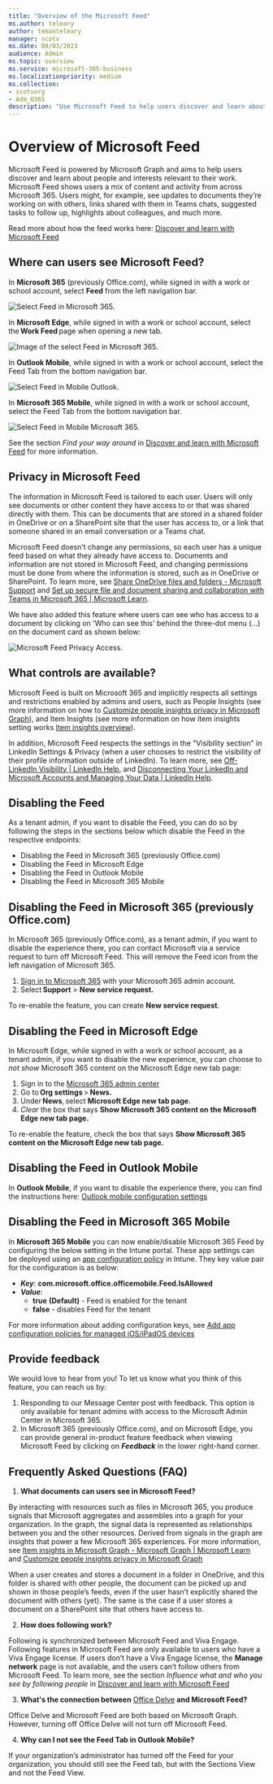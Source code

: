```yaml
---
title: "Overview of the Microsoft Feed"
ms.author: teleary
author: temanteleary
manager: scotv
ms.date: 08/03/2023
audience: Admin
ms.topic: overview
ms.service: microsoft-365-business
ms.localizationpriority: medium
ms.collection:
- scotvorg
- Adm_O365
description: "Use Microsoft Feed to help users discover and learn about people and interests relevant to their work."
---
```


# Overview of Microsoft Feed

Microsoft Feed is powered by Microsoft Graph and aims to help users discover and learn about people and interests relevant to their work. Microsoft Feed shows users a mix of content and activity from across Microsoft 365. Users might, for example, see updates to documents they’re working on with others, links shared with them in Teams chats, suggested tasks to follow up, highlights about colleagues, and much more.

Read more about how the feed works here:  [Discover and learn with Microsoft Feed](https://support.microsoft.com/en-us/office/discover-and-learn-with-microsoft-feed-9c190800-e348-46b7-9d46-41c628b80ebb)

## Where can users see Microsoft Feed?

In **Microsoft 365** (previously Office.com), while signed in with a work or school account, select **Feed** from the left navigation bar.

![Select Feed in Microsoft 365.](../media/MS-select-feed.png)

In **Microsoft Edge**, while signed in with a work or school account, select the **Work Feed** page when opening a new tab.

![Image of the select Feed in Microsoft 365.](../media/MS-contoso-feed-new.png)

In **Outlook Mobile**, while signed in with a work or school account, select the Feed Tab from the bottom navigation bar.

![Select Feed in Mobile Outlook.](../media/MS-m365-feed-outlook-resize-two.png)

In **Microsoft 365 Mobile**, while signed in with a work or school account, select the Feed Tab from the bottom navigation bar.

![Select Feed in Mobile Microsoft 365.](../media/MS-m365-feed-mobile-resize-two.png)

See the section *Find your way around* in [Discover and learn with Microsoft Feed](https://support.microsoft.com/en-us/office/discover-and-learn-with-microsoft-feed-9c190800-e348-46b7-9d46-41c628b80ebb) for more information.

## Privacy in Microsoft Feed

The information in Microsoft Feed is tailored to each user. Users will only see documents or other content they have access to or that was shared directly with them. This can be documents that are stored in a shared folder in OneDrive or on a SharePoint site that the user has access to, or a link that someone shared in an email conversation or a Teams chat.

Microsoft Feed doesn’t change any permissions, so each user has a unique feed based on what they already have access to. Documents and information are not stored in Microsoft Feed, and changing permissions must be done from where the information is stored, such as in OneDrive or SharePoint.  To learn more, see [Share OneDrive files and folders - Microsoft Support](https://support.microsoft.com/en-us/office/share-onedrive-files-and-folders-9fcc2f7d-de0c-4cec-93b0-a82024800c07) and [Set up secure file and document sharing and collaboration with Teams in Microsoft 365 | Microsoft Learn](/solutions/setup-secure-collaboration-with-teams).

We have also added this feature where users can see who has access to a document by clicking on 'Who can see this' behind the three-dot menu (...) on the document card as shown below:

![Microsoft Feed Privacy Access.](../media/MS-privacy-in-feed.png)

## What controls are available?

Microsoft Feed is built on Microsoft 365 and implicitly respects all settings and restrictions enabled by admins and users, such as People Insights (see more information on how to [Customize people insights privacy in Microsoft Graph](/graph/insights-customize-people-insights-privacy)), and Item Insights (see more information on how item insights setting works [Item insights overview](/graph/item-insights-overview)).

In addition, Microsoft Feed respects the settings in the "Visibility section" in LinkedIn Settings & Privacy (when a user chooses to restrict the visibility of their profile information outside of LinkedIn). To learn more, see [Off-LinkedIn Visibility | LinkedIn Help](https://www.linkedin.com/help/linkedin/answer/a1340507), and [Disconnecting Your LinkedIn and Microsoft Accounts and Managing Your Data | LinkedIn Help](https://www.linkedin.com/help/linkedin/answer/a552108).

## Disabling the Feed

As a tenant admin, if you want to disable the Feed, you can do so by following the steps in the sections below which disable the Feed in the respective endpoints:

* Disabling the Feed in Microsoft 365 (previously Office.com)
* Disabling the Feed in Microsoft Edge
* Disabling the Feed in Outlook Mobile
* Disabling the Feed in Microsoft 365 Mobile

## Disabling the Feed in Microsoft 365 (previously Office.com)

In Microsoft 365 (previously Office.com), as a tenant admin, if you want to disable the experience there, you can contact Microsoft via a service request to turn off Microsoft Feed. This will remove the Feed icon from the left navigation of Microsoft 365.

1.    [Sign in to Microsoft 365](https://admin.microsoft.com) with your Microsoft 365 admin account.
2.    Select **Support** > **New service request.**

To re-enable the feature, you can create **New service request**.

## Disabling the Feed in Microsoft Edge

In Microsoft Edge, while signed in with a work or school account, as a tenant admin, if you want to disable the new experience, you can choose to *not show* Microsoft 365 content on the Microsoft Edge new tab page:

1.    Sign in to the [Microsoft 365 admin center](https://admin.microsoft.com)
2.    Go to **Org settings** > **News.**
3.    Under **News**, select **Microsoft Edge new tab page**.
4.    *Clear* the box that says **Show Microsoft 365 content on the Microsoft Edge new tab page.**

To re-enable the feature, check the box that says **Show Microsoft 365 content on the Microsoft Edge new tab page.**

## Disabling the Feed in Outlook Mobile

In **Outlook Mobile**, if you want to disable the experience there, you can find the instructions here: [Outlook mobile configuration settings](/exchange/clients-and-mobile-in-exchange-online/outlook-for-ios-and-android/outlook-for-ios-and-android-configuration-with-microsoft-intune)

## Disabling the Feed in Microsoft 365 Mobile

In **Microsoft 365 Mobile** you can now enable/disable Microsoft 365 Feed by configuring the below setting in the Intune portal. These app settings can be deployed using an [app configuration policy](/mem/intune/apps/app-configuration-policies-use-ios) in Intune.  They key value pair for the configuration is as below:

* ***Key***:  **com.microsoft.office.officemobile.Feed.IsAllowed**
* ***Value***:
    * **true** **(Default)** - Feed is enabled for the tenant
    * **false** - disables Feed for the tenant

For more information about adding configuration keys, see [Add app configuration policies for managed iOS/iPadOS devices](/mem/intune/apps/app-configuration-policies-use-ios)

## Provide feedback

We would love to hear from you! To let us know what you think of this feature, you can reach us by:

1.    Responding to our Message Center post with feedback. This option is only available for tenant admins with access to the Microsoft Admin Center in Microsoft 365.
2.    In Microsoft 365 (previously Office.com), and on Microsoft Edge, you can provide general in-product feature feedback when viewing Microsoft Feed by clicking on ***Feedback*** in the lower right-hand corner.

## Frequently Asked Questions (FAQ)

1. **What documents can users see in Microsoft Feed?**

By interacting with resources such as files in Microsoft 365, you produce signals that Microsoft aggregates and assembles into a graph for your organization. In the graph, the signal data is represented as relationships between you and the other resources. Derived from signals in the graph are insights that power a few Microsoft 365 experiences. For more information, see [Item insights in Microsoft Graph - Microsoft Graph | Microsoft Learn](/graph/item-insights-overview) and [Customize people insights privacy in Microsoft Graph](/graph/insights-customize-people-insights-privacy)

When a user creates and stores a document in a folder in OneDrive, and this folder is shared with other people, the document can be picked up and shown in those people’s feeds, even if the user hasn’t explicitly shared the document with others (yet). The same is the case if a user stores a document on a SharePoint site that others have access to.

2. **How does following work?**

Following is synchronized between Microsoft Feed and Viva Engage. Following features in Microsoft Feed are only available to users who have a Viva Engage license. If users don’t have a Viva Engage license, the **Manage network** page is not available, and the users can’t follow others from Microsoft Feed. To learn more, see the section *Influence what and who you see by following people* in [Discover and learn with Microsoft Feed](https://support.microsoft.com/en-us/office/discover-and-learn-with-microsoft-feed-9c190800-e348-46b7-9d46-41c628b80ebb)

3. **What's the connection between** [Office Delve](https://delve.office.com) **and Microsoft Feed?**

Office Delve and Microsoft Feed are both based on Microsoft Graph. However, turning off Office Delve will not turn off Microsoft Feed.

4. **Why can I not see the Feed Tab in Outlook Mobile?**

If your organization’s administrator has turned off the Feed for your organization, you should still see the Feed tab, but with the Sections View and not the Feed View.